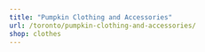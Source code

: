 ```yaml
---
title: "Pumpkin Clothing and Accessories"
url: /toronto/pumpkin-clothing-and-accessories/
shop: clothes
---
```

